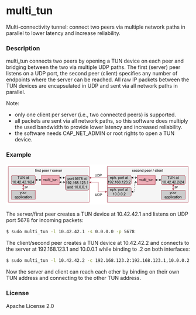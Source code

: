 # multi_tun

Multi-connectivity tunnel: connect two peers via multiple network paths in parallel to lower latency and increase reliability.

### Description

multi_tun connects two peers by opening a TUN device on each peer and bridging between the two via multiple UDP paths.
The first (server) peer listens on a UDP port, the second peer (client) specifies any number of endpoints where the server can be reached.
All raw IP packets between the TUN devices are encapsulated in UDP and sent via all network paths in parallel.

Note:
- only one client per server (i.e., two connected peers) is supported.
- all packets are sent via all network paths, so this software does multiply the used bandwidth to provide lower latency and increased reliability.
- the software needs CAP_NET_ADMIN or root rights to open a TUN device.

### Example

![multi_tun example diagram](multi_tun_example.png)

The server/first peer creates a TUN device at 10.42.42.1 and listens on UDP port 5678 for incoming packets:

```sh
$ sudo multi_tun -l 10.42.42.1 -s 0.0.0.0 -p 5678
```

The client/second peer creates a TUN device at 10.42.42.2 and connects to the server at 192.168.123.1 and 10.0.0.1 while binding to .2 on both interfaces:

```sh
$ sudo multi_tun -l 10.42.42.2 -c 192.168.123.2:192.168.123.1,10.0.0.2:10.0.0.1 -p 5678
```

Now the server and client can reach each other by binding on their own TUN address and connecting to the other TUN address.

### License

Apache License 2.0
